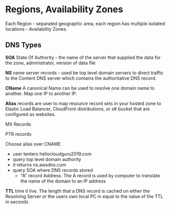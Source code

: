 # Regions, Availability Zones
Each Region - separated geographic area, each region has multiple isolated locations - Availability Zones. 

## DNS Types
__SOA__ State Of Authority  - the name of the server that supplied the data for the zone, administrator, version of data file 

__NS__ name server records - used be top level domain servers to direct traffic to the Content DNS server which contains the authoritative DNS record.

__CName__ A canonical Name can be used to resolve one domain name to another. Map one IP to another IP.

__Alias__ records are user to map resource record sets in your hosted zone to Elastic Load Balancer, CloudFront distributions, or s# bucket that are configured as websites.

MX Records

PTR records

Choose alias over CNAME

- user tenters hellocloudguru2019.com
- query top level domain authority 
- it returns ns.awsdns.com
- query SOA where DNS records stored
    - "A" record Address. The A record is used by computer to translate the name of the domain to an IP address


__TTL__ time ti live. The length that a DNS record is cached on either the Resolving Server or the users own local PC in equal to the value of the TTL in seconds
